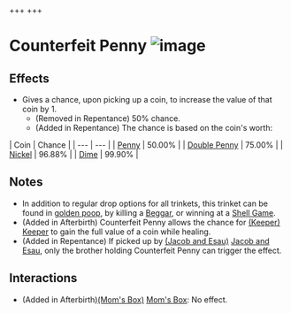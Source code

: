 +++
+++

 # Counterfeit Penny ![image](/image/Counterfeit_Penny.png) 

Effects
---------


* Gives a chance, upon picking up a coin, to increase the value of that coin by 1.
	+ (Removed in Repentance) 50% chance.
	+ (Added in Repentance) The chance is based on the coin's worth:




| Coin
 | Chance
 |
| --- | --- |
| [Penny](/wiki/Coins#Penny "Coins") | 50.00%
 |
| [Double Penny](/wiki/Coins#Double_Penny "Coins") | 75.00%
 |
| [Nickel](/wiki/Coins#Nickel "Coins") | 96.88%
 |
| [Dime](/wiki/Coins#Dime "Coins") | 99.90%
 |


Notes
-------


* In addition to regular drop options for all trinkets, this trinket can be found in [golden poop](/wiki/Golden_poop "Golden poop"), by killing a [Beggar](/wiki/Beggar "Beggar"), or winning at a [Shell Game](/wiki/Beggar#Shell_Game "Beggar").
* (Added in Afterbirth) Counterfeit Penny allows the chance for  [(Keeper)](/wiki/Keeper "Keeper") [Keeper](/wiki/Keeper "Keeper") to gain the full value of a coin while healing.
* (Added in Repentance) If picked up by  [(Jacob and Esau)](/wiki/Jacob_and_Esau "Jacob and Esau") [Jacob and Esau](/wiki/Jacob_and_Esau "Jacob and Esau"), only the brother holding Counterfeit Penny can trigger the effect.


Interactions
--------------


* (Added in Afterbirth)[(Mom's Box)](/wiki/Mom%27s_Box "Mom's Box") [Mom's Box](/wiki/Mom%27s_Box "Mom's Box"): No effect.


